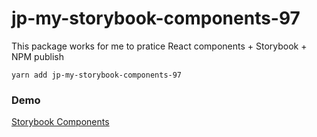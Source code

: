 # jp-my-storybook-components-97

This package works for me to pratice React components + Storybook + NPM publish

```
yarn add jp-my-storybook-components-97
```

### Demo

[Storybook Components](https://jhosuap97.github.io/sb-components/?path=/story/ui-mylabel--basic)
